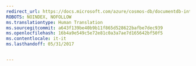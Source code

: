 ```yaml
---
redirect_url: https://docs.microsoft.com/azure/cosmos-db/documentdb-introduction
ROBOTS: NOINDEX, NOFOLLOW
ms.translationtype: Human Translation
ms.sourcegitcommit: a643f139be40b9b11f865d528622bafbe7dec939
ms.openlocfilehash: 16b4a9e549c5e72e81c0a3a7ae7d165642bf50f5
ms.contentlocale: it-it
ms.lasthandoff: 05/31/2017


---
```


